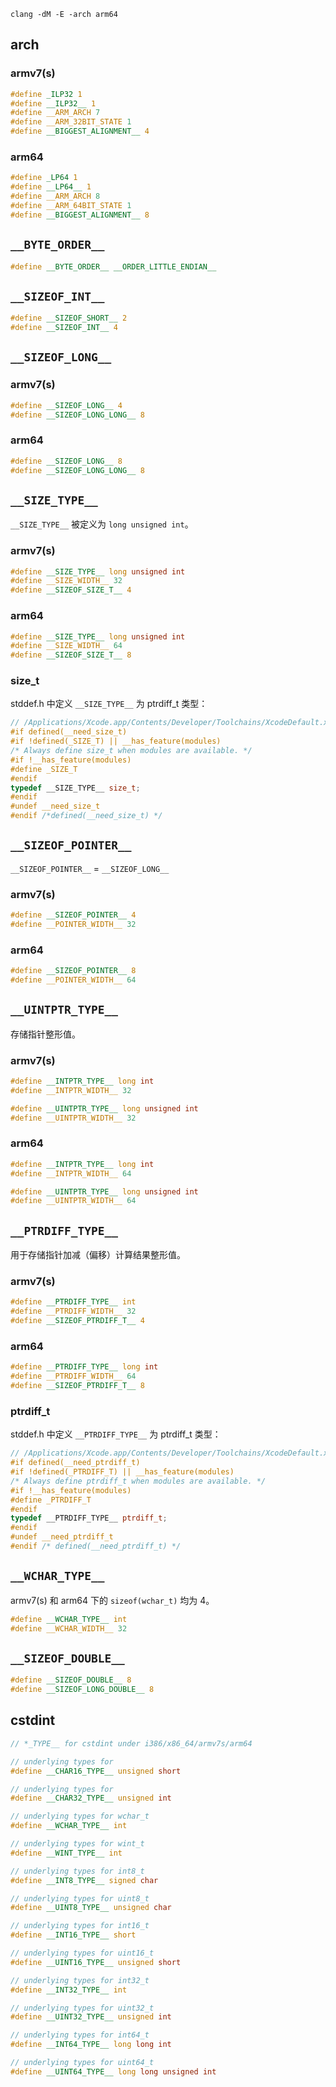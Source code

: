 
```Shell
clang -dM -E -arch arm64
```

## arch

### armv7(s)

```C
#define _ILP32 1
#define __ILP32__ 1
#define __ARM_ARCH 7
#define __ARM_32BIT_STATE 1
#define __BIGGEST_ALIGNMENT__ 4
```

### arm64

```C
#define _LP64 1
#define __LP64__ 1
#define __ARM_ARCH 8
#define __ARM_64BIT_STATE 1
#define __BIGGEST_ALIGNMENT__ 8
```

## `__BYTE_ORDER__`

```C
#define __BYTE_ORDER__ __ORDER_LITTLE_ENDIAN__
```

## `__SIZEOF_INT__`

```C
#define __SIZEOF_SHORT__ 2
#define __SIZEOF_INT__ 4
```

## `__SIZEOF_LONG__`

### armv7(s)

```C
#define __SIZEOF_LONG__ 4
#define __SIZEOF_LONG_LONG__ 8
```

### arm64

```C
#define __SIZEOF_LONG__ 8
#define __SIZEOF_LONG_LONG__ 8
```

## `__SIZE_TYPE__`

`__SIZE_TYPE__` 被定义为 `long unsigned int`。

### armv7(s)

```C
#define __SIZE_TYPE__ long unsigned int
#define __SIZE_WIDTH__ 32
#define __SIZEOF_SIZE_T__ 4
```

### arm64

```C
#define __SIZE_TYPE__ long unsigned int
#define __SIZE_WIDTH__ 64
#define __SIZEOF_SIZE_T__ 8
```

### size_t

stddef.h 中定义 `__SIZE_TYPE__` 为 ptrdiff_t 类型：

```c
// /Applications/Xcode.app/Contents/Developer/Toolchains/XcodeDefault.xctoolchain/usr/lib/clang/10.0.1/include/stddef.h
#if defined(__need_size_t)
#if !defined(_SIZE_T) || __has_feature(modules)
/* Always define size_t when modules are available. */
#if !__has_feature(modules)
#define _SIZE_T
#endif
typedef __SIZE_TYPE__ size_t;
#endif
#undef __need_size_t
#endif /*defined(__need_size_t) */
```

## `__SIZEOF_POINTER__`

`__SIZEOF_POINTER__` = `__SIZEOF_LONG__`

### armv7(s)

```C
#define __SIZEOF_POINTER__ 4
#define __POINTER_WIDTH__ 32
```

### arm64

```C
#define __SIZEOF_POINTER__ 8
#define __POINTER_WIDTH__ 64
```

## `__UINTPTR_TYPE__`

存储指针整形值。

### armv7(s)

```C
#define __INTPTR_TYPE__ long int
#define __INTPTR_WIDTH__ 32

#define __UINTPTR_TYPE__ long unsigned int
#define __UINTPTR_WIDTH__ 32
```

### arm64

```C
#define __INTPTR_TYPE__ long int
#define __INTPTR_WIDTH__ 64

#define __UINTPTR_TYPE__ long unsigned int
#define __UINTPTR_WIDTH__ 64
```

## `__PTRDIFF_TYPE__`

用于存储指针加减（偏移）计算结果整形值。

### armv7(s)

```C
#define __PTRDIFF_TYPE__ int
#define __PTRDIFF_WIDTH__ 32
#define __SIZEOF_PTRDIFF_T__ 4
```

### arm64

```C
#define __PTRDIFF_TYPE__ long int
#define __PTRDIFF_WIDTH__ 64
#define __SIZEOF_PTRDIFF_T__ 8
```

### ptrdiff_t

stddef.h 中定义 `__PTRDIFF_TYPE__` 为 ptrdiff_t 类型：

```c
// /Applications/Xcode.app/Contents/Developer/Toolchains/XcodeDefault.xctoolchain/usr/lib/clang/10.0.1/include/stddef.h
#if defined(__need_ptrdiff_t)
#if !defined(_PTRDIFF_T) || __has_feature(modules)
/* Always define ptrdiff_t when modules are available. */
#if !__has_feature(modules)
#define _PTRDIFF_T
#endif
typedef __PTRDIFF_TYPE__ ptrdiff_t;
#endif
#undef __need_ptrdiff_t
#endif /* defined(__need_ptrdiff_t) */
```

## `__WCHAR_TYPE__`

armv7(s) 和 arm64 下的 `sizeof(wchar_t)` 均为 4。

```C
#define __WCHAR_TYPE__ int
#define __WCHAR_WIDTH__ 32
```

## `__SIZEOF_DOUBLE__`

```C
#define __SIZEOF_DOUBLE__ 8
#define __SIZEOF_LONG_DOUBLE__ 8
```

## cstdint

```C
// *_TYPE__ for cstdint under i386/x86_64/armv7s/arm64

// underlying types for 
#define __CHAR16_TYPE__ unsigned short

// underlying types for 
#define __CHAR32_TYPE__ unsigned int

// underlying types for wchar_t
#define __WCHAR_TYPE__ int

// underlying types for wint_t
#define __WINT_TYPE__ int

// underlying types for int8_t
#define __INT8_TYPE__ signed char

// underlying types for uint8_t
#define __UINT8_TYPE__ unsigned char

// underlying types for int16_t
#define __INT16_TYPE__ short

// underlying types for uint16_t
#define __UINT16_TYPE__ unsigned short

// underlying types for int32_t
#define __INT32_TYPE__ int

// underlying types for uint32_t
#define __UINT32_TYPE__ unsigned int

// underlying types for int64_t
#define __INT64_TYPE__ long long int

// underlying types for uint64_t
#define __UINT64_TYPE__ long long unsigned int
```
